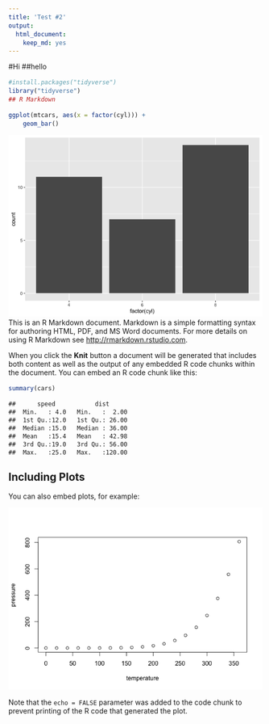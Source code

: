 ```yaml
---
title: 'Test #2'
output: 
  html_document: 
    keep_md: yes
---
```

#Hi 
##hello


```r
#install.packages("tidyverse")
library("tidyverse")
## R Markdown
```

```r
ggplot(mtcars, aes(x = factor(cyl))) +
    geom_bar()
```

![](Test--2_files/figure-html/unnamed-chunk-2-1.png)<!-- -->
This is an R Markdown document. Markdown is a simple formatting syntax for authoring HTML, PDF, and MS Word documents. For more details on using R Markdown see <http://rmarkdown.rstudio.com>.

When you click the **Knit** button a document will be generated that includes both content as well as the output of any embedded R code chunks within the document. You can embed an R code chunk like this:


```r
summary(cars)
```

```
##      speed           dist       
##  Min.   : 4.0   Min.   :  2.00  
##  1st Qu.:12.0   1st Qu.: 26.00  
##  Median :15.0   Median : 36.00  
##  Mean   :15.4   Mean   : 42.98  
##  3rd Qu.:19.0   3rd Qu.: 56.00  
##  Max.   :25.0   Max.   :120.00
```

## Including Plots

You can also embed plots, for example:

![](Test--2_files/figure-html/pressure-1.png)<!-- -->

Note that the `echo = FALSE` parameter was added to the code chunk to prevent printing of the R code that generated the plot.
